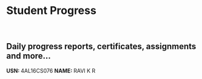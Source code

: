 # Student Progress
<br>

## Daily progress reports, certificates, assignments and more...

<b> USN: </b> 4AL16CS076
<b> NAME: </b>  RAVI K R
